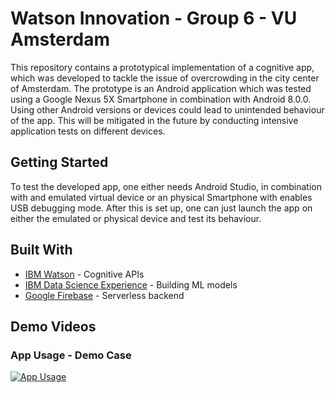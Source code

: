 # Watson Innovation - Group 6 - VU Amsterdam 

This repository contains a prototypical implementation of a cognitive app, which was developed to tackle the issue of overcrowding in the city center of Amsterdam. 
The prototype is an Android application which was tested using a Google Nexus 5X Smartphone in combination with Android 8.0.0. Using other Android versions or devices could lead to unintended behaviour of the app. 
This will be mitigated in the future by conducting intensive application tests on different devices. 

## Getting Started

To test the developed app, one either needs Android Studio, in combination with and emulated virtual device or an physical Smartphone with enables USB debugging mode.
After this is set up, one can just launch the app on either the emulated or physical device and test its behaviour.

## Built With

* [IBM Watson](https://www.ibm.com/watson/) - Cognitive APIs
* [IBM Data Science Experience](https://datascience.ibm.com/) - Building ML models
* [Google Firebase](https://firebase.google.com/) - Serverless backend

## Demo Videos

### App Usage - Demo Case
[![App Usage](https://img.youtube.com/vi/LVnY0FYkQG0/0.jpg)](http://www.youtube.com/watch?v=LVnY0FYkQG0)
